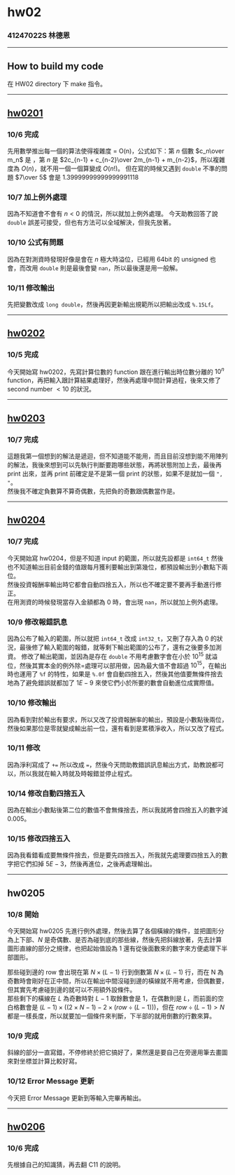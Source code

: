 hw02
===

### 41247022S 林德恩

---

## How to build my code
在 HW02 directory 下 make 指令。

---

## [hw0201](./hw0201/)

### 10/6 完成
先用數學推出每一個的算法使得複雜度 = O(n)，公式如下：第 $n$ 個數 $c_n\over m_n$ 是 ，第 $n$ 是 $2c_{n-1} + c_{n-2}\over 2m_{n-1} + m_{n-2}$，所以複雜度為 $O(n)$，就不用一個一個算變成 $O(n!)$。
但在寫的時候又遇到 `double` 不準的問題 $7\over 5$ 會是 $1.39999999999999991118$

### 10/7 加上例外處理
因為不知道會不會有 $n \lt 0$ 的情況，所以就加上例外處理。
今天助教回答了說 `double` 誤差可接受，但也有方法可以全域解決，但我先放著。

### 10/10 公式有問題
因為在對測資時發現好像是會在 $n$ 極大時溢位，已經用 64bit 的 unsigned 也會，而改用 `double` 則是最後會變 `nan`，所以最後還是用一般解。

### 10/11 修改輸出
先把變數改成 `long double`，然後再因更新輸出規範所以把輸出改成 `%.15Lf`。

---

## [hw0202](./hw0202/)

### 10/5 完成
今天開始寫 hw0202，先寫計算位數的 function 跟在進行輸出時位數分離的 $10^n$ function，再把輸入跟計算結果處理好，然後再處理中間計算過程，後來又修了 second number $\lt 10$ 的狀況。

---

## [hw0203](./hw0203/)

### 10/7 完成
這題我第一個想到的解法是遞迴，但不知道能不能用，而且目前沒想到能不用陣列的解法，我後來想到可以先執行判斷要跑哪些狀態，再將狀態附加上去，最後再 print 出來，並再 print 前確定是不是第一個 print 的狀態，如果不是就加一個 `", "`。  
然後我不確定負數算不算奇偶數，先把負的奇數跟偶數當作是。

---

## [hw0204](./hw0204/)

### 10/7 完成
今天開始寫 hw0204，但是不知道 input 的範圍，所以就先設都是 `int64_t` 然後也不知道輸出目前金錢的值跟每月獲利要輸出到第幾位，都預設輸出到小數點下兩位。  
然後投資報酬率輸出時它都會自動四捨五入，所以也不確定要不要再手動進行修正。  
在用測資的時候發現當存入金額都為 0 時，會出現 `nan`，所以就加上例外處理。

### 10/9 修改報錯訊息
因為公布了輸入的範圍，所以就把 `int64_t` 改成 `int32_t`，又刪了存入為 0 的狀況，最後修了輸入範圍的報錯，就等剩下輸出範圍的公布了，還有之後要多加測資。
修改了輸出範圍，並因為是存在 `double` 不用考慮數字會在小於 $10^{15}$ 就溢位，然後其實本金的例外除=處理可以部用做，因為最大值不會超過 $10^{15}$，在輸出時也運用了 `%f` 的特性，如果是 `%.0f` 會自動四捨五入，然後其他值要無條件捨去地為了避免錯誤就都加了 $1E-9$ 來使它們小於所要的數會自動進位成實際值。

### 10/10 修改輸出
因為看到對於輸出有要求，所以又改了投資報酬率的輸出，預設是小數點後兩位，然後如果那位是零就變成輸出前一位，還有看到是累積淨收入，所以又改了程式。

### 10/11 修改
因為淨利寫成了 `+=` 所以改成 `=`，然後今天問助教錯誤訊息輸出方式，助教說都可以，所以我就在輸入時就及時報錯並停止程式。

### 10/14 修改自動四捨五入
因為在輸出小數點後第二位的數值不會無條捨去，所以我就將會四捨五入的數字減 $0.005$。

### 10/15 修改四捨五入
因為我看錯看成要無條件捨去，但是要先四捨五入，所我就先處理要四捨五入的數字把它們扣掉 $5E-3$，然後再進位，之後再處理輸出。

---

## hw0205

### 10/8 開始
今天開始寫 hw0205 先進行例外處理，然後去算了各個橫線的條件，並把圖形分為上下部、$N$ 是奇偶數、是否為碰到底的那些線，然後先把斜線放著，先去計算圖形直線的部分之規律，也把起始值設為 1 還有從後面數來的數字來方便處理下半部圖形。  

那些碰到邊的 row 會出現在第 $N\times (L-1)$ 行到倒數第 $N\times (L-1)$ 行，而在 N 為奇數時會剛好在正中間，所以在輸出中間沒碰到邊的橫線就不用考慮，但偶數要，但其實先考慮碰到邊的就可以不用額外設條件。  
那些剩下的橫線在 $L$ 為奇數時對 $L-1$ 取餘數會是 1，在偶數則是 $L$，而前面的空白格數會是 $(L - 1) \times ((2 \times N - 1) - 2 \times ({row} \div (L - 1)))$，但在 ${row} \div (L - 1) \gt N$ 都是一樣長度，所以就要加一個條件來判斷，下半部的就用倒數的行數來算。

### 10/9 完成
斜線的部分一直寫錯，不停修終於把它搞好了，果然還是要自己在旁邊用筆去畫圖來對坐標並計算比較好寫。

### 10/12 Error Message 更新
今天把 Error Message 更新到等輸入完畢再輸出。 

---

## [hw0206](./hw0206.txt/)

### 10/6 完成
先根據自己的知識猜，再去翻 C11 的說明。